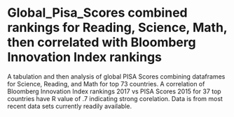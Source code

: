 # Global_Pisa_Scores combined rankings for Reading, Science, Math, then correlated with Bloomberg Innovation Index rankings
A tabulation and then analysis of global PISA Scores combining dataframes for Science, Reading, and Math for top 73 countries.
A correlation of Bloomberg Innovation Index rankings 2017 vs PISA Scores 2015 for 37 top countries have R value of .7 indicating strong corelation. Data is from most recent data sets currently readily available.
